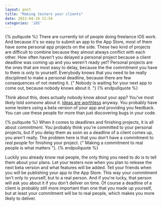 ```yaml
---
layout: post
title: "Making testers your clients"
date: 2012-04-18 21:54
categories: 'iOS'
---
```

{% pullquote %}
There are currently lot of people doing freelance iOS work. And because it's so easy to submit an app to the App Store, most of them have some personal app projects on the side. These two kind of projects are difficult to combine because they almost always conflict with each other. How often haven't you delayed a personal project because a client deadline was coming up and you weren't ready yet? Personal projects are the ones that are most easy to delay, because the the commitment you have to them is only to yourself. Everybody knows that you need to be really disciplined to make a personal deadline, because there are few consequences of not meeting it. {" Nobody is waiting for your next app to come out, because nobody knows about it. "}
{% endpullquote %}
<!-- more -->
Think about this, does actually nobody know about your app? You've most likely told *someone* about it. [Ideas are worthless](http://www.adilwali.com/entrepreneurship/ideas-are-worthless-execution-is-everything/) anyway. You probably have some testers using a beta version of your app and providing you feedback. You can use these people for more than just discovering bugs in your code.

{% pullquote %}
When it comes to deadlines and finishing projects, it is all about *commitment*. You probably think you're committed to your personal projects, but if you delay them as soon as a deadline of a client comes up, you aren't really. The problem here is that you don't have a commitment to *real people* for finishing your project. {" Making a commitment to real people is what matters "}.
{% endpullquote %}

Luckily you already know real people, the only thing you need to do is to tell them about your plans. Let your testers now when you plan to release the next beta version and what features will be added. Tell your friends when you will be publishing your app to the App Store. This way your commitment isn't only to yourself, but to a real person. And if you're lucky, that person will ask you about it if you don't deliver on time. Of course a deadline of a client is probably still more important than one that you made up yourself, but at least your commitment will be to real people, which makes you more likely to deliver.